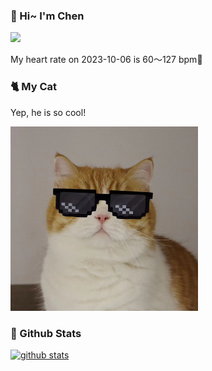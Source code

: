 ### 👋 Hi~ I'm Chen 

![](https://komarev.com/ghpvc/?username=z1cheng&style=flat)

My heart rate on 2023-10-06 is 60～127 bpm💖

### 🐈 My Cat
Yep, he is so cool!

<img src="/images/mycat.jpg" width="300px" />

### 🧐 Github Stats
[![github stats](https://github-readme-stats.vercel.app/api?username=z1cheng&show_icons=true&theme=default)](https://github.com/anuraghazra/github-readme-stats)

